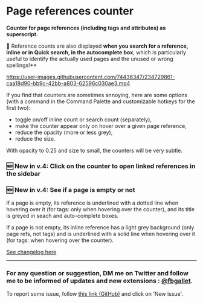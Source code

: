# Page references counter

**Counter for page references (including tags and attributes) as superscript.**

🔎 Reference counts are also displayed **when you search for a reference, inline or in Quick search, in the autocomplete box**, which is particularly useful to identify the actually used pages and the unused or wrong spellings!**

https://user-images.githubusercontent.com/74436347/234729861-caa18d90-bb9c-42bb-a803-62596c030ae3.mp4

If you find that counters are sometimes annoying, here are some options (with a command in the Command Palette and customizable hotkeys for the first two):
- toggle on/off inline count or search count (separately),
- make the counter appear only on hover over a given page reference,
- reduce the opacity (more or less grey),
- reduce the size.

With opacity to 0.25 and size to small, the counters will be very subtle.

### 🆕 New in v.4: Click on the counter to open linked references in the sidebar

### 🆕 New in v.4: See if a page is empty or not
If a page is empty, its reference is underlined with a dotted line when hovering over it (for tags: only when hovering over the counter), and its title is greyed in seach and auto-complete boxes.

If a page is not empty, its inline reference has a light grey background (only page refs, not tags) and is underlined with a solid line when hovering over it (for tags: when hovering over the counter).

[See changelog here](https://github.com/fbgallet/roam-extension-ref-count/blob/main/CHANGELOG.md)

---

### For any question or suggestion, DM me on **Twitter** and follow me to be informed of updates and new extensions : [@fbgallet](https://twitter.com/fbgallet).
To report some issue, follow [this link (GitHub)](https://github.com/fbgallet/roam-extension-ref-count/issues) and click on 'New issue'.
